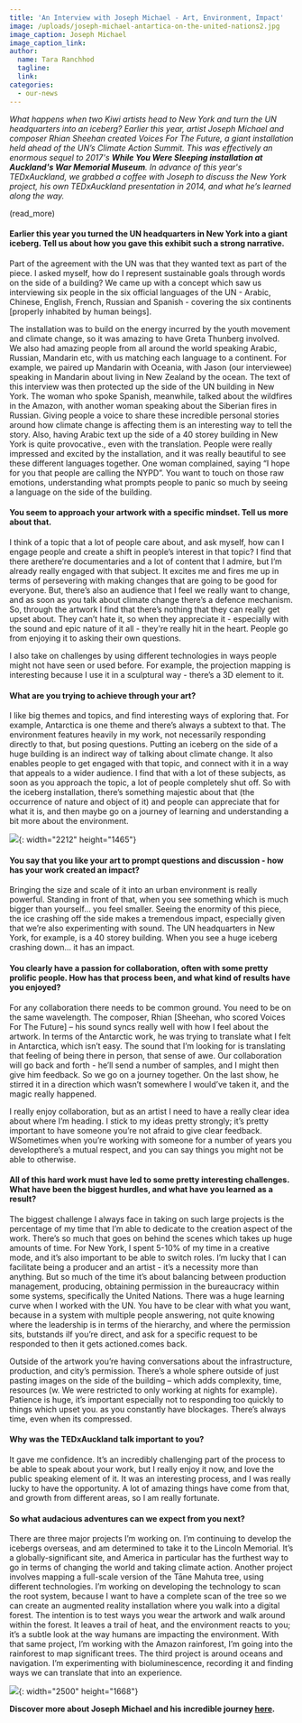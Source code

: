 ```yaml
---
title: 'An Interview with Joseph Michael - Art, Environment, Impact'
image: /uploads/joseph-michael-antartica-on-the-united-nations2.jpg
image_caption: Joseph Michael
image_caption_link:
author:
  name: Tara Ranchhod
  tagline:
  link:
categories:
  - our-news
---
```


*What happens when two Kiwi artists head to New York and turn the UN headquarters into an iceberg? Earlier this year, artist Joseph Michael and composer Rhian Sheehan created Voices For The Future, a giant installation held ahead of the UN’s Climate Action Summit. This was effectively an enormous sequel to 2017's&nbsp;**While You Were Sleeping installation at Auckland's War Memorial Museum**. In advance of this year's TEDxAuckland, we grabbed a coffee with Joseph to discuss the New York project, his own TEDxAuckland presentation in 2014, and what he’s learned along the way.&nbsp;*

(read\_more)

#### **Earlier this year you turned the UN headquarters in New York into a giant iceberg. Tell us about how you gave this exhibit such a strong narrative.&nbsp;**

Part of the agreement with the UN was that they wanted text as part of the piece. I asked myself, how do I represent sustainable goals through words on the side of a building? We came up with a concept which saw us interviewing six people in the six official languages of the UN - Arabic, Chinese, English, French, Russian and Spanish - covering the six continents \[properly inhabited by human beings\].

The installation was to build on the energy incurred by the youth movement and climate change, so it was amazing to have Greta Thunberg involved. We also had amazing people from all around the world speaking Arabic, Russian, Mandarin etc, with us matching each language to a continent. For example, we paired up Mandarin with Oceania, with Jason (our interviewee) speaking in Mandarin about living in New Zealand by the ocean. The text of this interview was then protected up the side of the UN building in New York. The woman who spoke Spanish, meanwhile, talked about the wildfires in the Amazon, with another woman speaking about the Siberian fires in Russian. Giving people a voice to share these incredible personal stories around how climate change is affecting them is an interesting way to tell the story. Also, having Arabic text up the side of a 40 storey building in New York is quite provocative., even with the translation. People were really impressed and excited by the installation, and it was really beautiful to see these different languages together. One woman complained, saying “I hope for you that people are calling the NYPD”. You want to touch on those raw emotions, understanding what prompts people to panic so much by seeing a language on the side of the building.&nbsp;

#### **You seem to approach your artwork with a specific mindset. Tell us more about that.&nbsp;**

I think of a topic that a lot of people care about, and ask myself, how can I engage people and create a shift in people’s interest in that topic? I find that there arethere’re documentaries and a lot of content that I admire, but I’m already really engaged with that subject. It excites me and fires me up in terms of persevering with making changes that are going to be good for everyone. But, there’s also an audience that I feel we really want to change, and as soon as you talk about climate change there’s a defence mechanism. So, through the artwork I find that there’s nothing that they can really get upset about. They can’t hate it, so when they appreciate it - especially with the sound and epic nature of it all - they're really hit in the heart. People go from enjoying it to asking their own questions.

I also take on challenges by using different technologies in ways people might not have seen or used before. For example, the projection mapping is interesting because I use it in a sculptural way - there’s a 3D element to it.

#### What are you trying to achieve through your art?

I like big themes and topics, and find interesting ways of exploring that. For example, Antarctica is one theme and there’s always a subtext to that. The environment features heavily in my work, not necessarily responding directly to that, but posing questions. Putting an iceberg on the side of a huge building is an indirect way of talking about climate change. It also enables people to get engaged with that topic, and connect with it in a way that appeals to a wider audience. I find that with a lot of these subjects, as soon as you approach the topic, a lot of people completely shut off. So with the iceberg installation, there’s something majestic about that (the occurrence of nature and object of it) and people can appreciate that for what it is, and then maybe go on a journey of learning and understanding a bit more about the environment.

![](/uploads/joseph-michael-antartica-on-the-united-nations1.jpg){: width="2212" height="1465"}

#### **You say that you like your art to prompt questions and discussion - how has your work created an impact?&nbsp;**

Bringing the size and scale of it into an urban environment is really powerful. Standing in front of that, when you see something which is much bigger than yourself… you feel smaller. Seeing the enormity of this piece, the ice crashing off the side makes a tremendous impact, especially given that we’re also experimenting with sound. The UN headquarters in New York, for example, is a 40 storey building. When you see a huge iceberg crashing down… it has an impact.

#### **You clearly have a passion for collaboration, often with some pretty prolific people. How has that process been, and what kind of results have you enjoyed?**

For any collaboration there needs to be common ground. You need to be on the same wavelength. The composer, Rhian \[Sheehan, who scored Voices For The Future\] – his sound syncs really well with how I feel about the artwork. In terms of the Antarctic work, he was trying to translate what I felt in Antarctica, which isn’t easy. The sound that I’m looking for is translating that feeling of being there in person, that sense of awe. Our collaboration will go back and forth - he’ll send a number of samples, and I might then give him feedback. So we go on a journey together. On the last show, he stirred it in a direction which wasn’t somewhere I would’ve taken it, and the magic really happened.&nbsp;

I really enjoy collaboration, but as an artist I need to have a really clear idea about where I’m heading. I stick to my ideas pretty strongly; it’s pretty important to have someone you’re not afraid to give clear feedback. WSometimes when you’re working with someone for a number of years you developthere’s a mutual respect, and you can say things you might not be able to otherwise.

#### **All of this hard work must have led to some pretty interesting challenges. What have been the biggest hurdles, and what have you learned as a result?**

The biggest challenge I always face in taking on such large projects is the percentage of my time that I’m able to dedicate to the creation aspect of the work. There’s so much that goes on behind the scenes which takes up huge amounts of time. For New York, I spent 5-10% of my time in a creative mode, and it’s also important to be able to switch roles. I’m lucky that I can facilitate being a producer and an artist - it’s a necessity more than anything. But so much of the time it’s about balancing between production management, producing, obtaining permission in the bureaucracy within some systems, specifically the United Nations. There was a huge learning curve when I worked with the UN. You have to be clear with what you want, because in a system with multiple people answering, not quite knowing where the leadership is in terms of the hierarchy, and where the permission sits, butstands iIf you’re direct, and ask for a specific request to be responded to then it gets actioned.comes back.

Outside of the artwork you’re having conversations about the infrastructure, production, and city’s permission. There’s a whole sphere outside of just pasting images on the side of the building – which adds complexity, time, resources (w. We were restricted to only working at nights for example). Patience is huge, it’s important especially not to responding too quickly to things which upset you. as you constantly have blockages. There’s always time, even when its compressed.

#### **Why was the TEDxAuckland talk important to you?**

It gave me confidence. It’s an incredibly challenging part of the process to be able to speak about your work, but I really enjoy it now, and love the public speaking element of it. It was an interesting process, and I was really lucky to have the opportunity. A lot of amazing things have come from that, and growth from different areas, so I am really fortunate.

#### **So what audacious adventures can we expect from you next?**

There are three major projects I’m working on. I’m continuing to develop the icebergs overseas, and am determined to take it to the Lincoln Memorial. It’s a globally-significant site, and America in particular has the furthest way to go in terms of changing the world and taking climate action. Another project involves mapping a full-scale version of the Tāne Mahuta tree, using different technologies. I’m working on developing the technology to scan the root system, because I want to have a complete scan of the tree so we can create an augmented reality installation where you walk into a digital forest. The intention is to test ways you wear the artwork and walk around within the forest. It leaves a trail of heat, and the environment reacts to you; it’s a subtle look at the way humans are impacting the environment. With that same project, I’m working with the Amazon rainforest, I’m going into the rainforest to map significant trees. The third project is around oceans and navigation. I’m experimenting with bioluminescence, recording it and finding ways we can translate that into an experience.

![](/uploads/joseph-michael-1.jpg){: width="2500" height="1668"}

**Discover more about Joseph Michael and his incredible journey&nbsp;**[**here**](https://www.joemichael.co.nz/)**.&nbsp;**
